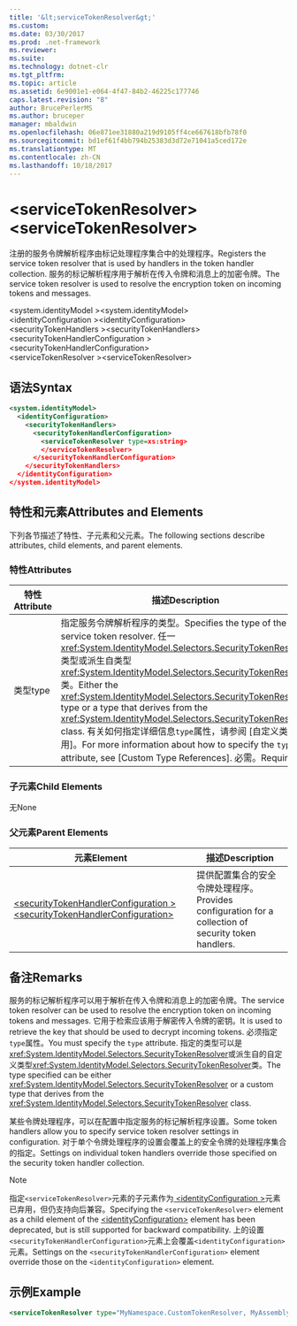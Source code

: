 ```yaml
---
title: '&lt;serviceTokenResolver&gt;'
ms.custom: 
ms.date: 03/30/2017
ms.prod: .net-framework
ms.reviewer: 
ms.suite: 
ms.technology: dotnet-clr
ms.tgt_pltfrm: 
ms.topic: article
ms.assetid: 6e9001e1-e064-4f47-84b2-46225c177746
caps.latest.revision: "8"
author: BrucePerlerMS
ms.author: bruceper
manager: mbaldwin
ms.openlocfilehash: 06e871ee31880a219d9105ff4ce667618bfb78f0
ms.sourcegitcommit: bd1ef61f4bb794b25383d3d72e71041a5ced172e
ms.translationtype: MT
ms.contentlocale: zh-CN
ms.lasthandoff: 10/18/2017
---
```

# <a name="ltservicetokenresolvergt"></a><span data-ttu-id="fcc98-102">&lt;serviceTokenResolver&gt;</span><span class="sxs-lookup"><span data-stu-id="fcc98-102">&lt;serviceTokenResolver&gt;</span></span>
<span data-ttu-id="fcc98-103">注册的服务令牌解析程序由标记处理程序集合中的处理程序。</span><span class="sxs-lookup"><span data-stu-id="fcc98-103">Registers the service token resolver that is used by handlers in the token handler collection.</span></span> <span data-ttu-id="fcc98-104">服务的标记解析程序用于解析在传入令牌和消息上的加密令牌。</span><span class="sxs-lookup"><span data-stu-id="fcc98-104">The service token resolver is used to resolve the encryption token on incoming tokens and messages.</span></span>  
  
 <span data-ttu-id="fcc98-105">\<system.identityModel ></span><span class="sxs-lookup"><span data-stu-id="fcc98-105">\<system.identityModel></span></span>  
<span data-ttu-id="fcc98-106">\<identityConfiguration ></span><span class="sxs-lookup"><span data-stu-id="fcc98-106">\<identityConfiguration></span></span>  
<span data-ttu-id="fcc98-107">\<securityTokenHandlers ></span><span class="sxs-lookup"><span data-stu-id="fcc98-107">\<securityTokenHandlers></span></span>  
<span data-ttu-id="fcc98-108">\<securityTokenHandlerConfiguration ></span><span class="sxs-lookup"><span data-stu-id="fcc98-108">\<securityTokenHandlerConfiguration></span></span>  
<span data-ttu-id="fcc98-109">\<serviceTokenResolver ></span><span class="sxs-lookup"><span data-stu-id="fcc98-109">\<serviceTokenResolver></span></span>  
  
## <a name="syntax"></a><span data-ttu-id="fcc98-110">语法</span><span class="sxs-lookup"><span data-stu-id="fcc98-110">Syntax</span></span>  
  
```xml  
<system.identityModel>  
  <identityConfiguration>  
    <securityTokenHandlers>  
      <securityTokenHandlerConfiguration>  
        <serviceTokenResolver type=xs:string>  
        </serviceTokenResolver>  
      </securityTokenHandlerConfiguration>  
    </securityTokenHandlers>  
  </identityConfiguration>  
</system.identityModel>  
```  
  
## <a name="attributes-and-elements"></a><span data-ttu-id="fcc98-111">特性和元素</span><span class="sxs-lookup"><span data-stu-id="fcc98-111">Attributes and Elements</span></span>  
 <span data-ttu-id="fcc98-112">下列各节描述了特性、子元素和父元素。</span><span class="sxs-lookup"><span data-stu-id="fcc98-112">The following sections describe attributes, child elements, and parent elements.</span></span>  
  
### <a name="attributes"></a><span data-ttu-id="fcc98-113">特性</span><span class="sxs-lookup"><span data-stu-id="fcc98-113">Attributes</span></span>  
  
|<span data-ttu-id="fcc98-114">特性</span><span class="sxs-lookup"><span data-stu-id="fcc98-114">Attribute</span></span>|<span data-ttu-id="fcc98-115">描述</span><span class="sxs-lookup"><span data-stu-id="fcc98-115">Description</span></span>|  
|---------------|-----------------|  
|<span data-ttu-id="fcc98-116">类型</span><span class="sxs-lookup"><span data-stu-id="fcc98-116">type</span></span>|<span data-ttu-id="fcc98-117">指定服务令牌解析程序的类型。</span><span class="sxs-lookup"><span data-stu-id="fcc98-117">Specifies the type of the service token resolver.</span></span> <span data-ttu-id="fcc98-118">任一<xref:System.IdentityModel.Selectors.SecurityTokenResolver>类型或派生自类型<xref:System.IdentityModel.Selectors.SecurityTokenResolver>类。</span><span class="sxs-lookup"><span data-stu-id="fcc98-118">Either the <xref:System.IdentityModel.Selectors.SecurityTokenResolver> type or a type that derives from the <xref:System.IdentityModel.Selectors.SecurityTokenResolver> class.</span></span> <span data-ttu-id="fcc98-119">有关如何指定详细信息`type`属性，请参阅 [自定义类型引用]。</span><span class="sxs-lookup"><span data-stu-id="fcc98-119">For more information about how to specify the `type` attribute, see [Custom Type References].</span></span> <span data-ttu-id="fcc98-120">必需。</span><span class="sxs-lookup"><span data-stu-id="fcc98-120">Required.</span></span>|  
  
### <a name="child-elements"></a><span data-ttu-id="fcc98-121">子元素</span><span class="sxs-lookup"><span data-stu-id="fcc98-121">Child Elements</span></span>  
 <span data-ttu-id="fcc98-122">无</span><span class="sxs-lookup"><span data-stu-id="fcc98-122">None</span></span>  
  
### <a name="parent-elements"></a><span data-ttu-id="fcc98-123">父元素</span><span class="sxs-lookup"><span data-stu-id="fcc98-123">Parent Elements</span></span>  
  
|<span data-ttu-id="fcc98-124">元素</span><span class="sxs-lookup"><span data-stu-id="fcc98-124">Element</span></span>|<span data-ttu-id="fcc98-125">描述</span><span class="sxs-lookup"><span data-stu-id="fcc98-125">Description</span></span>|  
|-------------|-----------------|  
|[<span data-ttu-id="fcc98-126">\<securityTokenHandlerConfiguration ></span><span class="sxs-lookup"><span data-stu-id="fcc98-126">\<securityTokenHandlerConfiguration></span></span>](../../../../../docs/framework/configure-apps/file-schema/windows-identity-foundation/securitytokenhandlerconfiguration.md)|<span data-ttu-id="fcc98-127">提供配置集合的安全令牌处理程序。</span><span class="sxs-lookup"><span data-stu-id="fcc98-127">Provides configuration for a collection of security token handlers.</span></span>|  
  
## <a name="remarks"></a><span data-ttu-id="fcc98-128">备注</span><span class="sxs-lookup"><span data-stu-id="fcc98-128">Remarks</span></span>  
 <span data-ttu-id="fcc98-129">服务的标记解析程序可以用于解析在传入令牌和消息上的加密令牌。</span><span class="sxs-lookup"><span data-stu-id="fcc98-129">The service token resolver can be used to resolve the encryption token on incoming tokens and messages.</span></span> <span data-ttu-id="fcc98-130">它用于检索应该用于解密传入令牌的密钥。</span><span class="sxs-lookup"><span data-stu-id="fcc98-130">It is used to retrieve the key that should be used to decrypt incoming tokens.</span></span> <span data-ttu-id="fcc98-131">必须指定`type`属性。</span><span class="sxs-lookup"><span data-stu-id="fcc98-131">You must specify the `type` attribute.</span></span> <span data-ttu-id="fcc98-132">指定的类型可以是<xref:System.IdentityModel.Selectors.SecurityTokenResolver>或派生自的自定义类型<xref:System.IdentityModel.Selectors.SecurityTokenResolver>类。</span><span class="sxs-lookup"><span data-stu-id="fcc98-132">The type specified can be either <xref:System.IdentityModel.Selectors.SecurityTokenResolver> or a custom type that derives from the <xref:System.IdentityModel.Selectors.SecurityTokenResolver> class.</span></span>  
  
 <span data-ttu-id="fcc98-133">某些令牌处理程序，可以在配置中指定服务的标记解析程序设置。</span><span class="sxs-lookup"><span data-stu-id="fcc98-133">Some token handlers allow you to specify service token resolver settings in configuration.</span></span> <span data-ttu-id="fcc98-134">对于单个令牌处理程序的设置会覆盖上的安全令牌的处理程序集合的指定。</span><span class="sxs-lookup"><span data-stu-id="fcc98-134">Settings on individual token handlers override those specified on the security token handler collection.</span></span>  
  
> [!NOTE]
>  <span data-ttu-id="fcc98-135">指定`<serviceTokenResolver>`元素的子元素作为[ \<identityConfiguration >](../../../../../docs/framework/configure-apps/file-schema/windows-identity-foundation/identityconfiguration.md)元素已弃用，但仍支持向后兼容。</span><span class="sxs-lookup"><span data-stu-id="fcc98-135">Specifying the `<serviceTokenResolver>` element as a child element of the [\<identityConfiguration>](../../../../../docs/framework/configure-apps/file-schema/windows-identity-foundation/identityconfiguration.md) element has been deprecated, but is still supported for backward compatibility.</span></span> <span data-ttu-id="fcc98-136">上的设置`<securityTokenHandlerConfiguration>`元素上会覆盖`<identityConfiguration>`元素。</span><span class="sxs-lookup"><span data-stu-id="fcc98-136">Settings on the `<securityTokenHandlerConfiguration>` element override those on the `<identityConfiguration>` element.</span></span>  
  
## <a name="example"></a><span data-ttu-id="fcc98-137">示例</span><span class="sxs-lookup"><span data-stu-id="fcc98-137">Example</span></span>  
  
```xml  
<serviceTokenResolver type="MyNamespace.CustomTokenResolver, MyAssembly" />  
```
